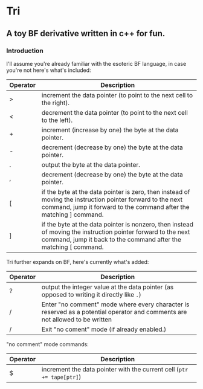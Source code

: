 # Tri

## A toy BF derivative written in c++ for fun.

### Introduction

I'll assume you're already familiar with the esoteric BF language, in case you're not here's what's included:

| Operator  | Description                                                                                                                                                                        |
| --------- | ---------------------------------------------------------------------------------------------------------------------------------------------------------------------------------- |
| >         | increment the data pointer (to point to the next cell to the right).                                                                                                               |
| <         | decrement the data pointer (to point to the next cell to the left).                                                                                                                |
| +         | increment (increase by one) the byte at the data pointer.                                                                                                                          |
| -         | decrement (decrease by one) the byte at the data pointer.                                                                                                                          |
| .         | output the byte at the data pointer.                                                                                                                                               |
| ,         | decrement (decrease by one) the byte at the data pointer.                                                                                                                          |
| [         | if the byte at the data pointer is zero, then instead of moving the instruction pointer forward to the next command, jump it forward to the command after the matching ] command.  |
| ]         | if the byte at the data pointer is nonzero, then instead of moving the instruction pointer forward to the next command, jump it back to the command after the matching [ command.  |

Tri further expands on BF, here's currently what's added:

| Operator  | Description                                                                                                                                                                        |
| --------- | ---------------------------------------------------------------------------------------------------------------------------------------------------------------------------------- |
| ?         | output the integer value at the data pointer (as opposed to writing it directly like `.`)                                                                                          |
| /         | Enter "no comment" mode where every character is reserved as a potential operator and comments are not allowed to be written                                                       |
| /         | Exit "no coment" mode (if already enabled.)                                                                                                                                        |

"no comment" mode commands:

| Operator  | Description                                                                                                                                                                        |
| --------- | ---------------------------------------------------------------------------------------------------------------------------------------------------------------------------------- |
| $         | increment the data pointer with the current cell (`ptr += tape[ptr]`)                                                                                                              |
